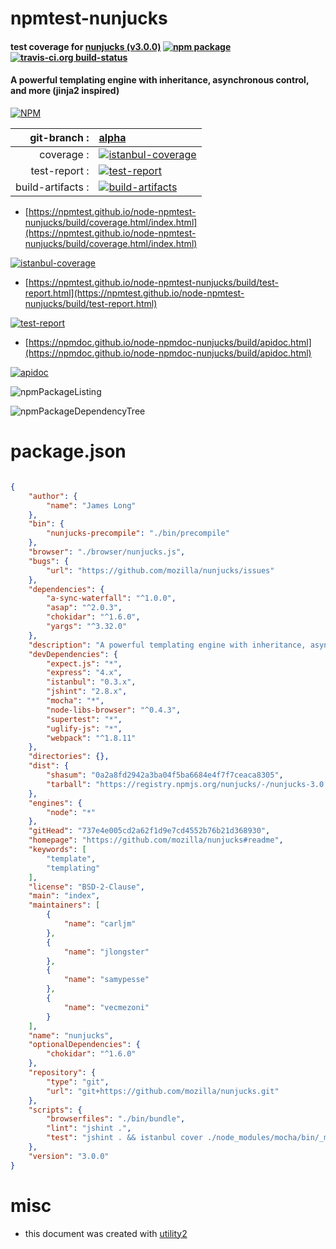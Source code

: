# npmtest-nunjucks

#### test coverage for  [nunjucks (v3.0.0)](https://github.com/mozilla/nunjucks#readme)  [![npm package](https://img.shields.io/npm/v/npmtest-nunjucks.svg?style=flat-square)](https://www.npmjs.org/package/npmtest-nunjucks) [![travis-ci.org build-status](https://api.travis-ci.org/npmtest/node-npmtest-nunjucks.svg)](https://travis-ci.org/npmtest/node-npmtest-nunjucks)

#### A powerful templating engine with inheritance, asynchronous control, and more (jinja2 inspired)

[![NPM](https://nodei.co/npm/nunjucks.png?downloads=true&downloadRank=true&stars=true)](https://www.npmjs.com/package/nunjucks)

| git-branch : | [alpha](https://github.com/npmtest/node-npmtest-nunjucks/tree/alpha)|
|--:|:--|
| coverage : | [![istanbul-coverage](https://npmtest.github.io/node-npmtest-nunjucks/build/coverage.badge.svg)](https://npmtest.github.io/node-npmtest-nunjucks/build/coverage.html/index.html)|
| test-report : | [![test-report](https://npmtest.github.io/node-npmtest-nunjucks/build/test-report.badge.svg)](https://npmtest.github.io/node-npmtest-nunjucks/build/test-report.html)|
| build-artifacts : | [![build-artifacts](https://npmtest.github.io/node-npmtest-nunjucks/glyphicons_144_folder_open.png)](https://github.com/npmtest/node-npmtest-nunjucks/tree/gh-pages/build)|

- [https://npmtest.github.io/node-npmtest-nunjucks/build/coverage.html/index.html](https://npmtest.github.io/node-npmtest-nunjucks/build/coverage.html/index.html)

[![istanbul-coverage](https://npmtest.github.io/node-npmtest-nunjucks/build/screenCapture.buildCi.browser.%252Ftmp%252Fbuild%252Fcoverage.lib.html.png)](https://npmtest.github.io/node-npmtest-nunjucks/build/coverage.html/index.html)

- [https://npmtest.github.io/node-npmtest-nunjucks/build/test-report.html](https://npmtest.github.io/node-npmtest-nunjucks/build/test-report.html)

[![test-report](https://npmtest.github.io/node-npmtest-nunjucks/build/screenCapture.buildCi.browser.%252Ftmp%252Fbuild%252Ftest-report.html.png)](https://npmtest.github.io/node-npmtest-nunjucks/build/test-report.html)

- [https://npmdoc.github.io/node-npmdoc-nunjucks/build/apidoc.html](https://npmdoc.github.io/node-npmdoc-nunjucks/build/apidoc.html)

[![apidoc](https://npmdoc.github.io/node-npmdoc-nunjucks/build/screenCapture.buildCi.browser.%252Ftmp%252Fbuild%252Fapidoc.html.png)](https://npmdoc.github.io/node-npmdoc-nunjucks/build/apidoc.html)

![npmPackageListing](https://npmtest.github.io/node-npmtest-nunjucks/build/screenCapture.npmPackageListing.svg)

![npmPackageDependencyTree](https://npmtest.github.io/node-npmtest-nunjucks/build/screenCapture.npmPackageDependencyTree.svg)



# package.json

```json

{
    "author": {
        "name": "James Long"
    },
    "bin": {
        "nunjucks-precompile": "./bin/precompile"
    },
    "browser": "./browser/nunjucks.js",
    "bugs": {
        "url": "https://github.com/mozilla/nunjucks/issues"
    },
    "dependencies": {
        "a-sync-waterfall": "^1.0.0",
        "asap": "^2.0.3",
        "chokidar": "^1.6.0",
        "yargs": "^3.32.0"
    },
    "description": "A powerful templating engine with inheritance, asynchronous control, and more (jinja2 inspired)",
    "devDependencies": {
        "expect.js": "*",
        "express": "4.x",
        "istanbul": "0.3.x",
        "jshint": "2.8.x",
        "mocha": "*",
        "node-libs-browser": "^0.4.3",
        "supertest": "*",
        "uglify-js": "*",
        "webpack": "^1.8.11"
    },
    "directories": {},
    "dist": {
        "shasum": "0a2a8fd2942a3ba04f5ba6684e4f7f7ceaca8305",
        "tarball": "https://registry.npmjs.org/nunjucks/-/nunjucks-3.0.0.tgz"
    },
    "engines": {
        "node": "*"
    },
    "gitHead": "737e4e005cd2a62f1d9e7cd4552b76b21d368930",
    "homepage": "https://github.com/mozilla/nunjucks#readme",
    "keywords": [
        "template",
        "templating"
    ],
    "license": "BSD-2-Clause",
    "main": "index",
    "maintainers": [
        {
            "name": "carljm"
        },
        {
            "name": "jlongster"
        },
        {
            "name": "samypesse"
        },
        {
            "name": "vecmezoni"
        }
    ],
    "name": "nunjucks",
    "optionalDependencies": {
        "chokidar": "^1.6.0"
    },
    "repository": {
        "type": "git",
        "url": "git+https://github.com/mozilla/nunjucks.git"
    },
    "scripts": {
        "browserfiles": "./bin/bundle",
        "lint": "jshint .",
        "test": "jshint . && istanbul cover ./node_modules/mocha/bin/_mocha -- -R dot tests"
    },
    "version": "3.0.0"
}
```



# misc
- this document was created with [utility2](https://github.com/kaizhu256/node-utility2)
